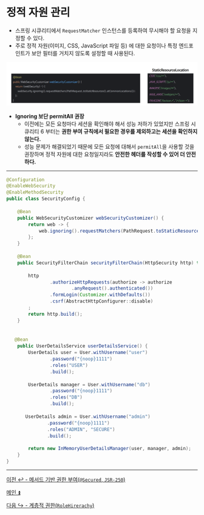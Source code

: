 # 정적 자원 관리

- 스프링 시큐리티에서 `RequestMatcher` 인스턴스를 등록하여 무시해야 할 요청을 지정할 수 있다.
- 주로 정적 자원(이미지, CSS, JavaScript 파일 등) 에 대한 요청이나 특정 엔드포인트가 보안 필터를 거치지 않도록 설정할 때 사용된다.

![img_28.png](image/img_28.png)

- **Ignoring 보단 permitAll 권장**
  - 이전에는 모든 요청마다 세션을 확인해야 해서 성능 저하가 있었지만 스프링 시큐리티 6 부터는 **권한 부여 규칙에서 필요한 경우를 제외하고는 세션을 확인하지 않는다.**
  - 성능 문제가 해결되었기 때문에 모든 요청에 대해서 `permitAll`을 사용할 것을 권장하며 정적 자원에 대한 요청일지라도 **안전한 헤더를 작성할 수 있어 더 안전하다.**

---

```java
@Configuration
@EnableWebSecurity
@EnableMethodSecurity
public class SecurityConfig {

    @Bean
    public WebSecurityCustomizer webSecurityCustomizer() {
        return web -> {
            web.ignoring().requestMatchers(PathRequest.toStaticResources().atCommonLocations());
        };
    }

    @Bean
    public SecurityFilterChain securityFilterChain(HttpSecurity http) throws Exception {

        http
                .authorizeHttpRequests(authorize -> authorize
                        .anyRequest().authenticated())
                .formLogin(Customizer.withDefaults())
                .csrf(AbstractHttpConfigurer::disable)
        ;
        return http.build();
    }


   @Bean
    public UserDetailsService userDetailsService() {
        UserDetails user = User.withUsername("user")
                .password("{noop}1111")
                .roles("USER")
                .build();

        UserDetails manager = User.withUsername("db")
                .password("{noop}1111")
                .roles("DB")
                .build();

       UserDetails admin = User.withUsername("admin")
               .password("{noop}1111")
               .roles("ADMIN", "SECURE")
               .build();

        return new InMemoryUserDetailsManager(user, manager, admin);
    }
}
```

---

[이전 ↩️ - 메서드 기반 권한 부여(`@Secured`, `JSR-250`)](https://github.com/genesis12345678/TIL/blob/main/Spring/security/security/AuthorizeProcess/Secured.md)

[메인 ⏫](https://github.com/genesis12345678/TIL/blob/main/Spring/security/security/main.md)

[다음 ↪️ - 계층적 권한(`RoleHirerachy`)](https://github.com/genesis12345678/TIL/blob/main/Spring/security/security/AuthorizeProcess/RoleHirerachy.md)